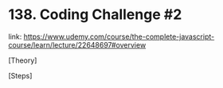 # 138. Coding Challenge #2
link: https://www.udemy.com/course/the-complete-javascript-course/learn/lecture/22648697#overview

[Theory]




[Steps]


